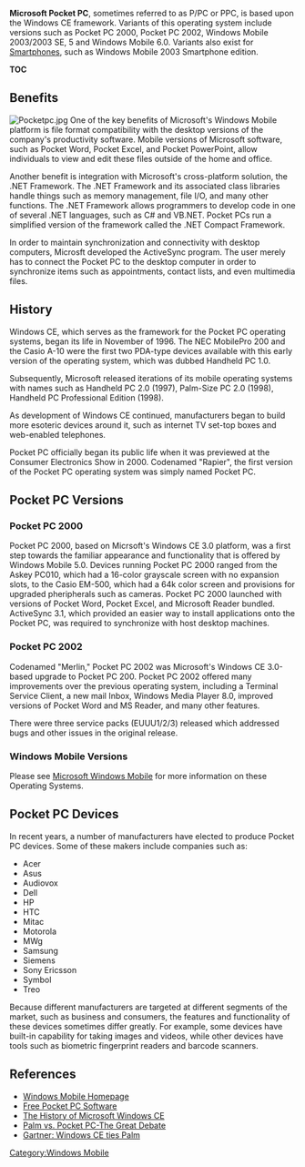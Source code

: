 **Microsoft Pocket PC**, sometimes referred to as P/PC or PPC, is based
upon the Windows CE framework. Variants of this operating system include
versions such as Pocket PC 2000, Pocket PC 2002, Windows Mobile
2003/2003 SE, 5 and Windows Mobile 6.0. Variants also exist for
[Smartphones](Smartphones "wikilink"), such as Windows Mobile 2003
Smartphone edition.

__TOC__

## Benefits

![](Pocketpc.jpg "Pocketpc.jpg") One of the key benefits of Microsoft's
Windows Mobile platform is file format compatibility with the desktop
versions of the company's productivity software. Mobile versions of
Microsoft software, such as Pocket Word, Pocket Excel, and Pocket
PowerPoint, allow individuals to view and edit these files outside of
the home and office.

Another benefit is integration with Microsoft's cross-platform solution,
the .NET Framework. The .NET Framework and its associated class
libraries handle things such as memory management, file I/O, and many
other functions. The .NET Framework allows programmers to develop code
in one of several .NET languages, such as C# and VB.NET. Pocket PCs run
a simplified version of the framework called the .NET Compact Framework.

In order to maintain synchronization and connectivity with desktop
computers, Microsft developed the ActiveSync program. The user merely
has to connect the Pocket PC to the desktop computer in order to
synchronize items such as appointments, contact lists, and even
multimedia files.

## History

Windows CE, which serves as the framework for the Pocket PC operating
systems, began its life in November of 1996. The NEC MobilePro 200 and
the Casio A-10 were the first two PDA-type devices available with this
early version of the operating system, which was dubbed Handheld PC 1.0.

Subsequently, Microsoft released iterations of its mobile operating
systems with names such as Handheld PC 2.0 (1997), Palm-Size PC 2.0
(1998), Handheld PC Professional Edition (1998).

As development of Windows CE continued, manufacturers began to build
more esoteric devices around it, such as internet TV set-top boxes and
web-enabled telephones.

Pocket PC officially began its public life when it was previewed at the
Consumer Electronics Show in 2000. Codenamed "Rapier", the first version
of the Pocket PC operating system was simply named Pocket PC.

## Pocket PC Versions

### Pocket PC 2000

Pocket PC 2000, based on Micrsoft's Windows CE 3.0 platform, was a first
step towards the familiar appearance and functionality that is offered
by Windows Mobile 5.0. Devices running Pocket PC 2000 ranged from the
Askey PC010, which had a 16-color grayscale screen with no expansion
slots, to the Casio EM-500, which had a 64k color screen and provisions
for upgraded pheripherals such as cameras. Pocket PC 2000 launched with
versions of Pocket Word, Pocket Excel, and Microsoft Reader bundled.
ActiveSync 3.1, which provided an easier way to install applications
onto the Pocket PC, was required to synchronize with host desktop
machines.

### Pocket PC 2002

Codenamed "Merlin," Pocket PC 2002 was Microsoft's Windows CE 3.0-based
upgrade to Pocket PC 200. Pocket PC 2002 offered many improvements over
the previous operating system, including a Terminal Service Client, a
new mail Inbox, Windows Media Player 8.0, improved versions of Pocket
Word and MS Reader, and many other features.

There were three service packs (EUUU1/2/3) released which addressed bugs
and other issues in the original release.

### Windows Mobile Versions

Please see [Microsoft Windows
Mobile](Microsoft_Windows_Mobile "wikilink") for more information on
these Operating Systems.

## Pocket PC Devices

In recent years, a number of manufacturers have elected to produce
Pocket PC devices. Some of these makers include companies such as:

- Acer
- Asus
- Audiovox
- Dell
- HP
- HTC
- Mitac
- Motorola
- MWg
- Samsung
- Siemens
- Sony Ericsson
- Symbol
- Treo

Because different manufacturers are targeted at different segments of
the market, such as business and consumers, the features and
functionality of these devices sometimes differ greatly. For example,
some devices have built-in capability for taking images and videos,
while other devices have tools such as biometric fingerprint readers and
barcode scanners.

## References

- [Windows Mobile
  Homepage](http://www.microsoft.com/windowsmobile/default.mspx)
- [Free Pocket PC Software](http://www.pocketpcfreeware.org/)
- [The History of Microsoft Windows
  CE](http://www.hpcfactor.com/support/windowsce/)
- [Palm vs. Pocket PC-The Great
  Debate](http://palmtops.about.com/cs/pdafacts/a/Palm_Pocket_PC.htm)
- [Gartner: Windows CE ties
  Palm](http://www.windowsfordevices.com/news/NS8063885791.html)

[Category:Windows Mobile](Category:Windows_Mobile "wikilink")